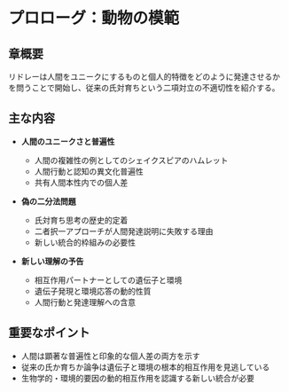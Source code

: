 # プロローグ：動物の模範

## 章概要
リドレーは人間をユニークにするものと個人的特徴をどのように発達させるかを問うことで開始し、従来の氏対育ちという二項対立の不適切性を紹介する。

## 主な内容
- **人間のユニークさと普遍性**
  - 人間の複雑性の例としてのシェイクスピアのハムレット
  - 人間行動と認知の異文化普遍性
  - 共有人間本性内での個人差

- **偽の二分法問題**
  - 氏対育ち思考の歴史的定着
  - 二者択一アプローチが人間発達説明に失敗する理由
  - 新しい統合的枠組みの必要性

- **新しい理解の予告**
  - 相互作用パートナーとしての遺伝子と環境
  - 遺伝子発現と環境応答の動的性質
  - 人間行動と発達理解への含意

## 重要なポイント
- 人間は顕著な普遍性と印象的な個人差の両方を示す
- 従来の氏か育ちか論争は遺伝子と環境の根本的相互作用を見逃している
- 生物学的・環境的要因の動的相互作用を認識する新しい統合が必要